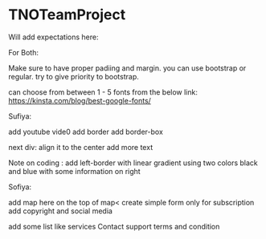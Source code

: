 # TNOTeamProject

Will add expectations here:

For Both:

Make sure to have proper padiing and margin.
you can use bootstrap or regular. 
try to give priority to bootstrap.

can choose from between 1 - 5 fonts from the below link:
https://kinsta.com/blog/best-google-fonts/

Sufiya:

add youtube vide0
add border
add border-box

next div:
 align it to the center add more text
 
Note on coding :
        add left-border with linear gradient using two colors black and blue
        with some information on right
 
 Sofiya:
 
 add map here
 on the top of map<
 create simple form only for subscription
 add copyright and social media

 add some list like
       services
       Contact
       support
       terms and condition
       
       
 
